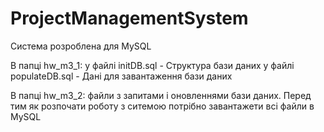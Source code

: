 # ProjectManagementSystem
Система розроблена для MySQL

В папці hw_m3_1: у файлі initDB.sql - Структура бази даних
                 у файлі populateDB.sql - Дані для завантаження бази даних
                 
В папці hw_m3_2: файли з запитами і оновленнями бази даних.
Перед тим як розпочати роботу з ситемою потрібно завантажети всі файли в MySQL
